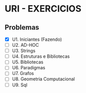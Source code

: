 # URI - EXERCICIOS

## Problemas
- [x] U1. Iniciantes (Fazendo)
- [ ] U2. AD-HOC
- [ ] U3. Strings
- [ ] U4. Estruturas e Bibliotecas
- [ ] U5. Bibliotecas
- [ ] U6. Paradigmas
- [ ] U7. Grafos
- [ ] U8. Geometria Computacional
- [ ] U9. Sql